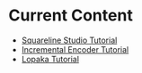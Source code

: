 # Current Content

- [Squareline Studio Tutorial](https://youtu.be/erAK6WZFebs?si=akEe_JBPJ0xx-5HC)
- [Incremental Encoder Tutorial](https://youtu.be/EtLhADPj0QM)
- [Lopaka Tutorial](https://youtu.be/dsqHRkAuTS8)
